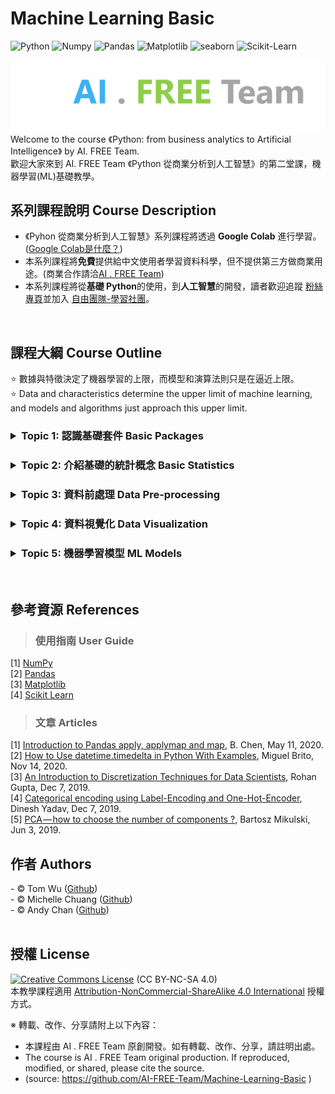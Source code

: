 # Machine Learning Basic
![Python](https://img.shields.io/badge/Python-3.7.10-blue.svg) ![Numpy](https://img.shields.io/badge/NumPy-1.19.5-range.svg) ![Pandas](https://img.shields.io/badge/Pandas-1.1.5-range.svg) ![Matplotlib](https://img.shields.io/badge/Matplotlib-3.2.2-range.svg) ![seaborn](https://img.shields.io/badge/seaborn-0.11.1-range.svg) ![Scikit-Learn](https://img.shields.io/badge/ScikitLearn-0.23.2-range.svg) 

![image](./README_imgs/aifreeteam.png)
Welcome to the course 《Python: from business analytics to Artificial Intelligence》 by AI. FREE Team.  
歡迎大家來到 AI. FREE Team 《Python 從商業分析到人工智慧》的第二堂課，機器學習(ML)基礎教學。 
<br/>
  
  
## 系列課程說明 Course Description
 - 《Pyhon 從商業分析到人工智慧》系列課程將透過 <b>Google Colab</b> 進行學習。(<a href="https://colab.research.google.com">Google Colab是什麼？</a>)
 - 本系列課程將<b>免費</b>提供給中文使用者學習資料科學，但不提供第三方做商業用途。(商業合作請洽<a href="mailto:ai.free.team@gamil.com">AI . FREE Team</a>) 
 - 本系列課程將從<b>基礎 Python</b>的使用，到<b>人工智慧</b>的開發，讀者歡迎追蹤 <a href="https://www.facebook.com/AI.Free.Team/"> 粉絲專頁</a>並加入 <a href="https://www.facebook.com/groups/AI.Free.Community/"> 自由團隊-學習社團</a>。
<br/>
  
  
## 課程大綱 Course Outline

:star:  數據與特徵決定了機器學習的上限，而模型和演算法則只是在逼近上限。   
:star:  Data and characteristics determine the upper limit of machine learning, and models and algorithms just approach this upper limit.  


<h3><b>
<details>
<summary>Topic 1: 認識基礎套件 Basic Packages
</summary> 
  
***
- [![Colab](https://img.shields.io/badge/認識_NumPy-Google_Colab-yellow.svg)](https://colab.research.google.com/github/AI-FREE-Team/Machine-Learning-Basic/blob/master/Materials/%E8%AA%8D%E8%AD%98_NumPy.ipynb)   
- [![Colab](https://img.shields.io/badge/認識_Pandas-Google_Colab-yellow.svg)](https://colab.research.google.com/github/AI-FREE-Team/Machine-Learning-Basic/blob/master/Materials/%E8%AA%8D%E8%AD%98_Pandas.ipynb)    
- [![Colab](https://img.shields.io/badge/認識_SciPy-Google_Colab-yellow.svg)](https://colab.research.google.com/github/AI-FREE-Team/Machine-Learning-Basic/blob/master/Materials/%E8%AA%8D%E8%AD%98_SciPy.ipynb) 
- [![Colab](https://img.shields.io/badge/認識_Matplot及Seaborn-Google_Colab-yellow.svg)](https://colab.research.google.com/github/AI-FREE-Team/Machine-Learning-Basic/blob/master/Materials/%E8%AA%8D%E8%AD%98_Matplot_Seaborn.ipynb)   
</details>  
</b></h3>

<h3><b>
<details>
<summary>Topic 2: 介紹基礎的統計概念 Basic Statistics
</summary> 
  
***
- [![Colab](https://img.shields.io/badge/敘述統計_Descriptive_Statistics-Google_Colab-yellow.svg)](https://colab.research.google.com/github/AI-FREE-Team/Machine-Learning-Basic/blob/master/Materials/%E7%B5%B1%E8%A8%88%E6%A6%82%E5%BF%B5_%E6%95%98%E8%BF%B0%E7%B5%B1%E8%A8%88.ipynb) 
- [![Colab](https://img.shields.io/badge/統計分佈_Distribution-Google_Colab-yellow.svg)](https://colab.research.google.com/github/AI-FREE-Team/Machine-Learning-Basic/blob/master/Materials/%E7%B5%B1%E8%A8%88%E6%A6%82%E5%BF%B5_%E7%B5%B1%E8%A8%88%E5%88%86%E5%B8%83.ipynb)
- [![Colab](https://img.shields.io/badge/離群值_Outlier_偏態_Skewness-Google_Colab-yellow.svg)](https://colab.research.google.com/github/AI-FREE-Team/Machine-Learning-Basic/blob/master/Materials/%E7%B5%B1%E8%A8%88%E6%A6%82%E5%BF%B5_%E9%9B%A2%E7%BE%A4%E5%80%BC_%E5%81%8F%E5%B3%B0%E6%85%8B.ipynb)
- [![Colab](https://img.shields.io/badge/相關係數_Correlations_共線性_Collinearity-Google_Colab-yellow.svg)](https://colab.research.google.com/github/AI-FREE-Team/Machine-Learning-Basic/blob/master/Materials/%E7%B5%B1%E8%A8%88%E6%A6%82%E5%BF%B5_%E7%9B%B8%E9%97%9C%E4%BF%82%E6%95%B8_%E5%85%B1%E7%B7%9A%E6%80%A7.ipynb)
- [![Colab](https://img.shields.io/badge/統計檢驗_Hypothesis-Google_Colab-yellow.svg)](https://colab.research.google.com/github/AI-FREE-Team/Machine-Learning-Basic/blob/master/Materials/%E7%B5%B1%E8%A8%88%E6%A6%82%E5%BF%B5_%E7%B5%B1%E8%A8%88%E6%AA%A2%E9%A9%97.ipynb)
</details>  
</b></h3>
  
<h3><b>
<details>
<summary>Topic 3: 資料前處理 Data Pre-processing  
</summary>   
  
***
- [網頁爬蟲 Web Scrapping]()
- [![Colab](https://img.shields.io/badge/資料整合_Data_Integration-Google_Colab-yellow.svg)](https://colab.research.google.com/github/AI-FREE-Team/Machine-Learning-Basic/blob/master/Materials/%E8%B3%87%E6%96%99%E6%95%B4%E5%90%88_Data_Integration.ipynb) 
- [![Colab](https://img.shields.io/badge/缺失值_Missing_Value-Google_Colab-yellow.svg)](https://colab.research.google.com/github/AI-FREE-Team/Machine-Learning-Basic/blob/master/Materials/%E7%BC%BA%E5%A4%B1%E5%80%BC_Missing_Value.ipynb) 
- [![Colab](https://img.shields.io/badge/日期時間_Dates_and_Times-Google_Colab-yellow.svg)](https://colab.research.google.com/github/AI-FREE-Team/Machine-Learning-Basic/blob/master/Materials/%E6%97%A5%E6%9C%9F%E6%99%82%E9%96%93_Dates_and_Times.ipynb) 
- [![Colab](https://img.shields.io/badge/資料離散化_Data_Discretization-Google_Colab-yellow.svg)](https://colab.research.google.com/drive/1UF-MID5xBTnbCfwNGkO6F3xfnNkrtDsm?usp=sharing)
- [![Colab](https://img.shields.io/badge/標籤及獨熱編碼_Label_and_OneHot_Encoding-Google_Colab-yellow.svg)](https://colab.research.google.com/drive/1kV3oCr8gV16rXNARJwakZAoyGNTUITQW?usp=sharing)
- [![Colab](https://img.shields.io/badge/字串處理_String_Processing-Google_Colab-yellow.svg)](https://colab.research.google.com/drive/1gsbnC3PdlVgHkBqJbiXOecMFJFamRZns?usp=sharing) 
- [特徵重要性 Feature Importance]()
- [![Colab](https://img.shields.io/badge/特徵降維_Data_Reduction-Google_Colab-yellow.svg)](https://colab.research.google.com/drive/1vTpFo1dhr5CNtYoXNeLpyY1yX1Z4Tr7H?usp=sharing)
</details>  
</b></h3>
   
<h3><b>
<details>
<summary>Topic 4: 資料視覺化 Data Visualization  
</summary>   
  
***
- [![Colab](https://img.shields.io/badge/折線圖及面積圖-Google_Colab-yellow.svg)](https://colab.research.google.com/github/AI-FREE-Team/Machine-Learning-Basic/blob/master/Materials/%E8%A6%96%E8%A6%BA%E5%8C%96_%E6%8A%98%E7%B7%9A%E5%9C%96_%E9%9D%A2%E7%A9%8D%E5%9C%96.ipynb)
- [![Colab](https://img.shields.io/badge/直方圖-Google_Colab-yellow.svg)](https://colab.research.google.com/github/AI-FREE-Team/Machine-Learning-Basic/blob/master/Materials/%E8%A6%96%E8%A6%BA%E5%8C%96_%E7%9B%B4%E6%96%B9%E5%9C%96.ipynb) 
- [![Colab](https://img.shields.io/badge/長條圖及圓餅圖-Google_Colab-yellow.svg)](https://colab.research.google.com/github/AI-FREE-Team/Machine-Learning-Basic/blob/master/Materials/%E8%A6%96%E8%A6%BA%E5%8C%96_%E9%95%B7%E6%A2%9D%E5%9C%96_%E5%9C%93%E9%A4%85%E5%9C%96.ipynb) 
- [![Colab](https://img.shields.io/badge/散佈圖-Google_Colab-yellow.svg)](https://colab.research.google.com/github/AI-FREE-Team/Machine-Learning-Basic/blob/master/Materials/%E8%A6%96%E8%A6%BA%E5%8C%96_%E6%95%A3%E4%BD%88%E5%9C%96.ipynb) 
- [![Colab](https://img.shields.io/badge/盒鬚圖及熱圖-Google_Colab-yellow.svg)](https://colab.research.google.com/github/AI-FREE-Team/Machine-Learning-Basic/blob/master/Materials/%E8%A6%96%E8%A6%BA%E5%8C%96_%E7%9B%92%E9%AC%9A%E5%9C%96_%E7%86%B1%E5%9C%96.ipynb)   
</details>  
</b></h3>

<h3><b>
<details>
<summary>Topic 5: 機器學習模型 ML Models  
</summary>   
  
***
> 監督式學習 Supervised Learning
- [線性迴歸/邏輯迴歸 Linear Regression/Logistic Regression]()  
- [支援向量機 Support Vector Machine, SVM ]()  
- [決策樹/隨機森林 Dicision Tree/Random Forest]()  
- [極限梯度提升 eXtreme Gradient Boosting, XGBoost]()
- [K-近鄰演算法 K-Nearest Neighbors, KNN]()  
- [評估模型 Evaluations]() 

> 非監督式學習 Unsupervised Learning
- [集群分析 K-means Clustering]()
<br/>
</details>  
</b></h3>
<br/>


## 參考資源 References  

> ### 使用指南 User Guide
[1] [NumPy](https://numpy.org/doc/stable/user/index.html)  
[2] [Pandas](https://pandas.pydata.org/docs/user_guide/index.html)  
[3] [Matplotlib](https://matplotlib.org/stable/tutorials/index.html)     
[4] [Scikit Learn](https://scikit-learn.org/stable/user_guide.html)  
> ### 文章 Articles
[1] [Introduction to Pandas apply, applymap and map](https://towardsdatascience.com/introduction-to-pandas-apply-applymap-and-map-5d3e044e93ff 'DataFrame 中欄位運算的方法'), B. Chen, May 11, 2020.  
[2] [How to Use datetime.timedelta in Python With Examples](https://miguendes.me/how-to-use-datetimetimedelta-in-python-with-examples '日期時間的加減計算'), Miguel Brito, Nov 14, 2020.  
[3] [An Introduction to Discretization Techniques for Data Scientists](https://towardsdatascience.com/an-introduction-to-discretization-in-data-science-55ef8c9775a2 '資料離散化的方法'), Rohan Gupta, Dec 7, 2019.  
[4] [Categorical encoding using Label-Encoding and One-Hot-Encoder](https://towardsdatascience.com/categorical-encoding-using-label-encoding-and-one-hot-encoder-911ef77fb5bd '標籤編碼與獨熱編碼'), Dinesh Yadav, Dec 7, 2019.  
[5] [PCA — how to choose the number of components ?](https://www.mikulskibartosz.name/pca-how-to-choose-the-number-of-components/ '特徵降微 : 主成份分析 PCA'), Bartosz Mikulski, Jun 3, 2019.
<br/>

## 作者 Authors
<span> - &copy; Tom Wu (<a href="https://github.com/YenLinWu">Github</a>) </span>  
<span> - &copy; Michelle Chuang (<a href="https://github.com/sueshow">Github</a>) </span>  
<span> - &copy; Andy Chan (<a href="https://github.com/AndyChan99">Github</a>) </span>  
<br/>


## 授權 License
<a rel="license" href="https://creativecommons.org/licenses/by-nc-sa/4.0/"><img alt="Creative Commons License" style="border-width:0" src="https://i.creativecommons.org/l/by-nc-sa/3.0/tw/88x31.png" /></a> (CC BY-NC-SA 4.0)<br />本教學課程適用 <a rel="license" href="https://creativecommons.org/licenses/by-nc-sa/4.0/">Attribution-NonCommercial-ShareAlike 4.0 International</a> 授權方式。

※ 轉載、改作、分享請附上以下內容：
 - 本課程由 AI . FREE Team 原創開發。如有轉載、改作、分享，請註明出處。 
 - The course is AI . FREE Team original production. If reproduced, modified, or shared, please cite the source. 
 - (source: https://github.com/AI-FREE-Team/Machine-Learning-Basic )
